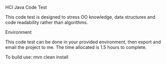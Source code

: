 HCI Java Code Test

This code test is designed to stress OO knowledge, data structures and code readability rather than algorithms.

Environment

This code test can be done in your provided environment, then export and email the project to me. The time allocated is 1.5 hours to complete. 

To build use: 
mvn clean install
